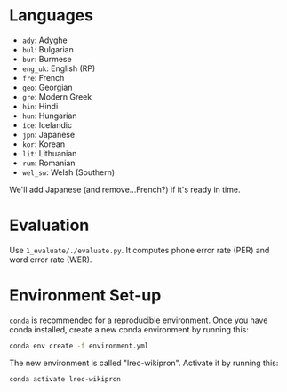 # Languages

* `ady`: Adyghe
* `bul`: Bulgarian
* `bur`: Burmese
* `eng_uk`: English (RP)
* `fre`: French
* `geo`: Georgian
* `gre`: Modern Greek
* `hin`: Hindi
* `hun`: Hungarian
* `ice`: Icelandic
* `jpn`: Japanese
* `kor`: Korean
* `lit`: Lithuanian
* `rum`: Romanian
* `wel_sw`: Welsh (Southern)

We'll add Japanese (and remove...French?) if it's ready in time.

# Evaluation

Use `1_evaluate/./evaluate.py`. It computes phone error rate (PER) and word
error rate (WER).

# Environment Set-up

[`conda`](https://docs.conda.io/projects/conda/en/latest/user-guide/install/download.html)
is recommended for a reproducible environment.
Once you have conda installed, create a new conda environment by running this:


```bash
conda env create -f environment.yml
```

The new environment is called "lrec-wikipron". Activate it by running this:

```bash
conda activate lrec-wikipron
```

